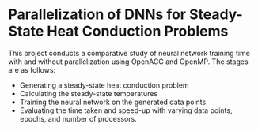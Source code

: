 # Parallelization of DNNs for Steady-State Heat Conduction Problems

This project conducts a comparative study of neural network training time with and without parallelization using OpenACC and OpenMP. The stages are as follows:

- Generating a steady-state heat conduction problem
- Calculating the steady-state temperatures
- Training the neural network on the generated data points
- Evaluating the time taken and speed-up with varying data points, epochs, and number of processors.
